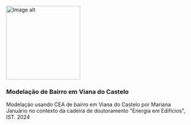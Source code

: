 <br />
<img
  src="https://imgur.com/osGX6L8"
  alt="Image alt"
  width="200px"
/>

### Modelação de Bairro em Viana do Castelo

Modelação usando CEA de bairro em Viana do Castelo por Mariana Januário no contexto da cadeira de doutoramento "Energia em Edifícios", IST. 2024



